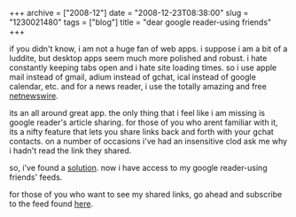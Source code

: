 +++
archive = ["2008-12"]
date = "2008-12-23T08:38:00"
slug = "1230021480"
tags = ["blog"]
title = "dear google reader-using friends"
+++

if you didn't know, i am not a huge fan of web apps. i suppose i am a bit
of a luddite, but desktop apps seem much more polished and robust. i hate
constantly keeping tabs open and i hate site loading times. so i use apple
mail instead of gmail, adium instead of gchat, ical instead of google
calendar, etc. and for a news reader, i use the totally amazing and free
[netnewswire][1].

its an all around great app. the only thing that i feel like i am missing
is google reader's article sharing. for those of you who arent familiar
with it, its a nifty feature that lets you share links back and forth with
your gchat contacts. on a number of occasions i've had an insensitive clod
ask me why i hadn't read the link they shared.

so, i've found a [solution][2]. now i have access to my google
reader-using friends' feeds.

for those of you who want to see my shared links, go ahead and subscribe
to the feed found [here][3].

[1]: http://www.newsgator.com/INDIVIDUALS/NETNEWSWIRE/
[2]: http://mcdevzone.com/2008/01/09/sharing-between-netnewswire-and-google-reader/
[3]: https://www.google.com/reader/shared/user/08617719224473548627/label/Shared

